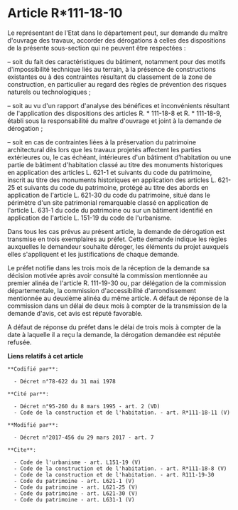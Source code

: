 # Article R*111-18-10

Le représentant de l'Etat dans le département peut, sur demande du maître d'ouvrage des travaux, accorder des dérogations à
celles des dispositions de la présente sous-section qui ne peuvent être respectées : 

– soit du fait des caractéristiques du bâtiment, notamment pour des motifs d'impossibilité technique liés au terrain, à la
présence de constructions existantes ou à des contraintes résultant du classement de la zone de construction, en particulier
au regard des règles de prévention des risques naturels ou technologiques ; 

– soit au vu d'un rapport d'analyse des bénéfices et inconvénients résultant de l'application des dispositions des articles
R. * 111-18-8 et R. * 111-18-9, établi sous la responsabilité du maître d'ouvrage et joint à la demande de dérogation ; 

– soit en cas de contraintes liées à la préservation du patrimoine architectural dès lors que les travaux projetés affectent
les parties extérieures ou, le cas échéant, intérieures d'un bâtiment d'habitation ou une partie de bâtiment d'habitation
classé au titre des monuments historiques en application des articles L. 621-1 et suivants du code du patrimoine, inscrit au
titre des monuments historiques en application des articles L. 621-25 et suivants du code du patrimoine, protégé au titre des
abords en application de l'article L. 621-30 du code du patrimoine, situé dans le périmètre d'un site patrimonial remarquable
classé en application de l'article L. 631-1 du code du patrimoine ou sur un bâtiment identifié en application de l'article L.
151-19 du code de l'urbanisme. 

Dans tous les cas prévus au présent article, la demande de dérogation est transmise en trois exemplaires au préfet. Cette
demande indique les règles auxquelles le demandeur souhaite déroger, les éléments du projet auxquels elles s'appliquent et
les justifications de chaque demande. 

Le préfet notifie dans les trois mois de la réception de la demande sa décision motivée après avoir consulté la commission
mentionnée au premier alinéa de l'article R. 111-19-30 ou, par délégation de la commission départementale, la commission
d'accessibilité d'arrondissement mentionnée au deuxième alinéa du même article. A défaut de réponse de la commission dans un
délai de deux mois à compter de la transmission de la demande d'avis, cet avis est réputé favorable. 

A défaut de réponse du préfet dans le délai de trois mois à compter de la date à laquelle il a reçu la demande, la dérogation
demandée est réputée refusée.

**Liens relatifs à cet article**

	**Codifié par**:

	  - Décret n°78-622 du 31 mai 1978

	**Cité par**:

	  - Décret n°95-260 du 8 mars 1995 - art. 2 (VD)
	  - Code de la construction et de l'habitation. - art. R*111-18-11 (V)

	**Modifié par**:

	  - Décret n°2017-456 du 29 mars 2017 - art. 7

	**Cite**:

	  - Code de l'urbanisme - art. L151-19 (V)
	  - Code de la construction et de l'habitation. - art. R*111-18-8 (V)
	  - Code de la construction et de l'habitation. - art. R111-19-30
	  - Code du patrimoine - art. L621-1 (V)
	  - Code du patrimoine - art. L621-25 (V)
	  - Code du patrimoine - art. L621-30 (V)
	  - Code du patrimoine - art. L631-1 (V)
